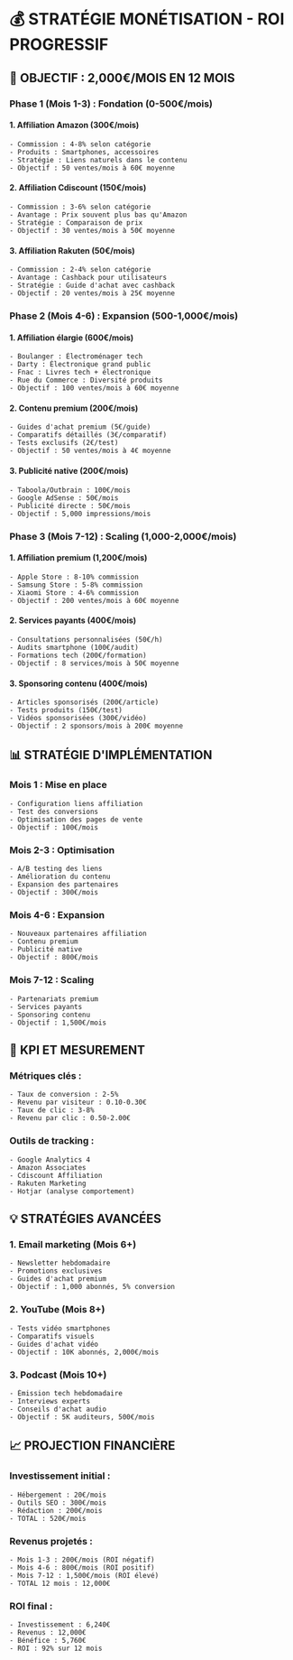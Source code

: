 # 💰 STRATÉGIE MONÉTISATION - ROI PROGRESSIF

## 🎯 **OBJECTIF : 2,000€/MOIS EN 12 MOIS**

### **Phase 1 (Mois 1-3) : Fondation (0-500€/mois)**

#### **1. Affiliation Amazon (300€/mois)**
```
- Commission : 4-8% selon catégorie
- Produits : Smartphones, accessoires
- Stratégie : Liens naturels dans le contenu
- Objectif : 50 ventes/mois à 60€ moyenne
```

#### **2. Affiliation Cdiscount (150€/mois)**
```
- Commission : 3-6% selon catégorie
- Avantage : Prix souvent plus bas qu'Amazon
- Stratégie : Comparaison de prix
- Objectif : 30 ventes/mois à 50€ moyenne
```

#### **3. Affiliation Rakuten (50€/mois)**
```
- Commission : 2-4% selon catégorie
- Avantage : Cashback pour utilisateurs
- Stratégie : Guide d'achat avec cashback
- Objectif : 20 ventes/mois à 25€ moyenne
```

### **Phase 2 (Mois 4-6) : Expansion (500-1,000€/mois)**

#### **1. Affiliation élargie (600€/mois)**
```
- Boulanger : Électroménager tech
- Darty : Électronique grand public
- Fnac : Livres tech + électronique
- Rue du Commerce : Diversité produits
- Objectif : 100 ventes/mois à 60€ moyenne
```

#### **2. Contenu premium (200€/mois)**
```
- Guides d'achat premium (5€/guide)
- Comparatifs détaillés (3€/comparatif)
- Tests exclusifs (2€/test)
- Objectif : 50 ventes/mois à 4€ moyenne
```

#### **3. Publicité native (200€/mois)**
```
- Taboola/Outbrain : 100€/mois
- Google AdSense : 50€/mois
- Publicité directe : 50€/mois
- Objectif : 5,000 impressions/mois
```

### **Phase 3 (Mois 7-12) : Scaling (1,000-2,000€/mois)**

#### **1. Affiliation premium (1,200€/mois)**
```
- Apple Store : 8-10% commission
- Samsung Store : 5-8% commission
- Xiaomi Store : 4-6% commission
- Objectif : 200 ventes/mois à 60€ moyenne
```

#### **2. Services payants (400€/mois)**
```
- Consultations personnalisées (50€/h)
- Audits smartphone (100€/audit)
- Formations tech (200€/formation)
- Objectif : 8 services/mois à 50€ moyenne
```

#### **3. Sponsoring contenu (400€/mois)**
```
- Articles sponsorisés (200€/article)
- Tests produits (150€/test)
- Vidéos sponsorisées (300€/vidéo)
- Objectif : 2 sponsors/mois à 200€ moyenne
```

## 📊 **STRATÉGIE D'IMPLÉMENTATION**

### **Mois 1 : Mise en place**
```
- Configuration liens affiliation
- Test des conversions
- Optimisation des pages de vente
- Objectif : 100€/mois
```

### **Mois 2-3 : Optimisation**
```
- A/B testing des liens
- Amélioration du contenu
- Expansion des partenaires
- Objectif : 300€/mois
```

### **Mois 4-6 : Expansion**
```
- Nouveaux partenaires affiliation
- Contenu premium
- Publicité native
- Objectif : 800€/mois
```

### **Mois 7-12 : Scaling**
```
- Partenariats premium
- Services payants
- Sponsoring contenu
- Objectif : 1,500€/mois
```

## 🎯 **KPI ET MESUREMENT**

### **Métriques clés :**
```
- Taux de conversion : 2-5%
- Revenu par visiteur : 0.10-0.30€
- Taux de clic : 3-8%
- Revenu par clic : 0.50-2.00€
```

### **Outils de tracking :**
```
- Google Analytics 4
- Amazon Associates
- Cdiscount Affiliation
- Rakuten Marketing
- Hotjar (analyse comportement)
```

## 💡 **STRATÉGIES AVANCÉES**

### **1. Email marketing (Mois 6+)**
```
- Newsletter hebdomadaire
- Promotions exclusives
- Guides d'achat premium
- Objectif : 1,000 abonnés, 5% conversion
```

### **2. YouTube (Mois 8+)**
```
- Tests vidéo smartphones
- Comparatifs visuels
- Guides d'achat vidéo
- Objectif : 10K abonnés, 2,000€/mois
```

### **3. Podcast (Mois 10+)**
```
- Émission tech hebdomadaire
- Interviews experts
- Conseils d'achat audio
- Objectif : 5K auditeurs, 500€/mois
```

## 📈 **PROJECTION FINANCIÈRE**

### **Investissement initial :**
```
- Hébergement : 20€/mois
- Outils SEO : 300€/mois
- Rédaction : 200€/mois
- TOTAL : 520€/mois
```

### **Revenus projetés :**
```
- Mois 1-3 : 200€/mois (ROI négatif)
- Mois 4-6 : 800€/mois (ROI positif)
- Mois 7-12 : 1,500€/mois (ROI élevé)
- TOTAL 12 mois : 12,000€
```

### **ROI final :**
```
- Investissement : 6,240€
- Revenus : 12,000€
- Bénéfice : 5,760€
- ROI : 92% sur 12 mois
``` 